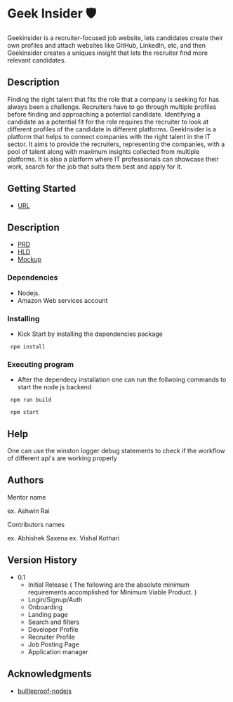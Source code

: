 # Geek Insider 🛡️

Geekinsider is a recruiter-focused job website, lets candidates create their own profiles and attach websites like GitHub, LinkedIn, etc, and then Geekinsider creates a uniques insight that lets the recruiter find more relevant candidates.

## Description

Finding the right talent that fits the role that a company is seeking for has always been a challenge. Recruiters have to go through multiple profiles before finding and approaching a potential candidate. Identifying a candidate as a potential fit for the role requires the recruiter to look at different profiles of the candidate in different platforms.
GeekInsider is a platform that helps to connect companies with the right talent in the IT sector. It aims to provide the recruiters, representing the companies, with a pool of talent along with maximum insights collected from multiple platforms.
It is also a platform where IT professionals can showcase their work, search for the job that suits them best and apply for it. 


## Getting Started
* [URL](https://geekinsider.click)

## Description

* [PRD](https://drive.google.com/file/d/1KFyDS5alj3-eoNI8aNCxppcBr2byIDUl/view?usp=sharing)
* [HLD](https://drive.google.com/file/d/1cwNigCjESyGc8JDVfxXS2RvVDf0UvXO3/view?usp=sharing)
* [Mockup](https://drive.google.com/file/d/1s7Szy7HjG09NQYCv3CSvPnCNsvrqNRMT/view?usp=sharing)


### Dependencies

* Nodejs.
* Amazon Web services account

### Installing

* Kick Start by installing the dependencies package

```
 npm install
```

### Executing program

* After the dependecy installation one can run the follwoing commands to start the node js backend

```
 npm run build

 npm start
```

## Help

One can use the winston logger debug statements to check if the workflow of different api's are working properly

## Authors

Mentor name

ex. Ashwin Rai 

Contributors names

ex. Abhishek Saxena
ex. Vishal Kothari

## Version History

* 0.1
    * Initial Release ( The following are the absolute minimum requirements accomplished for Minimum Viable Product. )
    * Login/Signup/Auth
    * Onboarding
    * Landing page 
    * Search and filters
    * Developer Profile
    * Recruiter Profile
    * Job Posting Page
    * Application manager
    

## Acknowledgments

* [bullteproof-nodejs](https://dev.to/santypk4/bulletproof-node-js-project-architecture-4epf)
